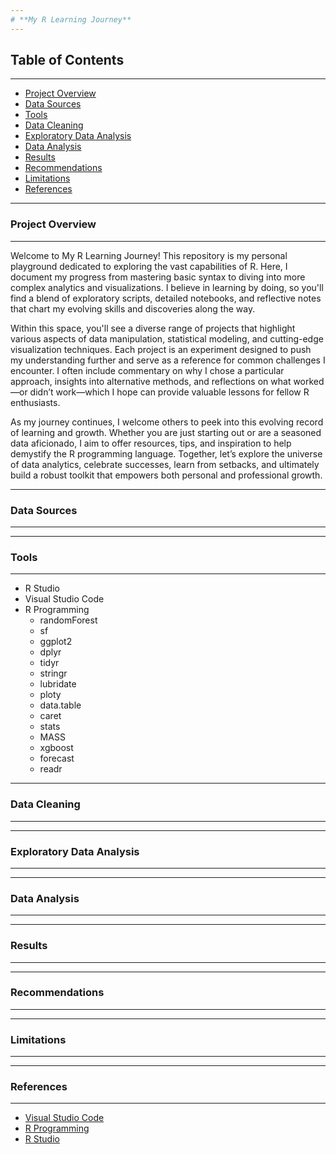 ```yaml
---
# **My R Learning Journey**
---
```

## **Table of Contents**
---

- [Project Overview](#project-overview)
- [Data Sources](#data-sources)
- [Tools](#tools)
- [Data Cleaning](#data-cleaning)
- [Exploratory Data Analysis](#exploratory-data-analysis)
- [Data Analysis](#data-analysis)
- [Results](#results)
- [Recommendations](#recommendations)
- [Limitations](#limitations)
- [References](#references)

---
### Project Overview
---

Welcome to My R Learning Journey! This repository is my personal playground dedicated to exploring the vast capabilities of R. Here, I document my progress from mastering basic syntax to diving into more complex analytics and visualizations. I believe in learning by doing, so you'll find a blend of exploratory scripts, detailed notebooks, and reflective notes that chart my evolving skills and discoveries along the way.

Within this space, you'll see a diverse range of projects that highlight various aspects of data manipulation, statistical modeling, and cutting-edge visualization techniques. Each project is an experiment designed to push my understanding further and serve as a reference for common challenges I encounter. I often include commentary on why I chose a particular approach, insights into alternative methods, and reflections on what worked—or didn’t work—which I hope can provide valuable lessons for fellow R enthusiasts.

As my journey continues, I welcome others to peek into this evolving record of learning and growth. Whether you are just starting out or are a seasoned data aficionado, I aim to offer resources, tips, and inspiration to help demystify the R programming language. Together, let’s explore the universe of data analytics, celebrate successes, learn from setbacks, and ultimately build a robust toolkit that empowers both personal and professional growth.


---
### Data Sources
---


---
### Tools
---

- R Studio
- Visual Studio Code
- R Programming
  - randomForest
  - sf
  - ggplot2
  - dplyr
  - tidyr
  - stringr
  - lubridate
  - ploty
  - data.table
  - caret
  - stats
  - MASS
  - xgboost
  - forecast
  - readr


---
### Data Cleaning
---


---
### Exploratory Data Analysis
---


---
### Data Analysis
---


---
### Results
---



---
### Recommendations
---


---
### Limitations
---


---
### References
---

- [Visual Studio Code](https://code.visualstudio.com)
- [R Programming](https://www.r-project.org/)
- [R Studio](https://posit.co/downloads/)
